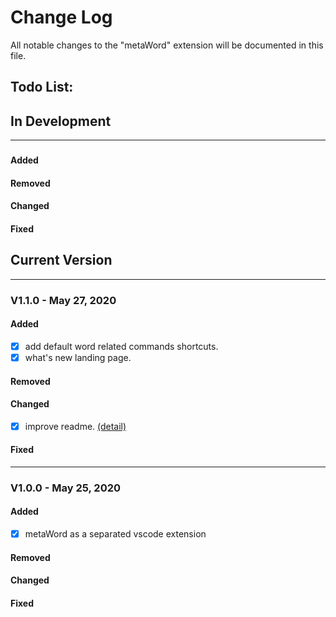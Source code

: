 # Change Log
All notable changes to the "metaWord" extension will be documented in this file.

## Todo List:

## In Development

---
### 
#### Added
#### Removed
#### Changed
#### Fixed

## Current Version
---
### V1.1.0 - May 27, 2020
#### Added
 - [x] add default word related commands shortcuts.
 - [x] what's new landing page.
#### Removed
#### Changed
 - [x] improve readme. <a href="https://github.com/metaseed/metaGo/blob/master/src/metaWord/README.md">(detail)</a>
#### Fixed
---
### V1.0.0 - May 25, 2020
#### Added
 - [x] metaWord as a separated vscode extension
#### Removed
#### Changed
#### Fixed
